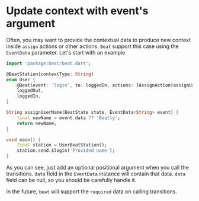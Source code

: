 # Update context with event's argument

Often, you may want to provide the contextual data to produce new context inside `assign` actions or other actions. `Beat` support this case using the `EventData` parameter. Let's start with an example.

```dart
import 'package:beat/beat.dart';

@BeatStation(contextType: String)
enum User {
    @Beat(event: 'login', to: loggedIn, actions: [AssignAction(assignUserName)])
    loggedOut,
    loggedIn,
}

String assignUserName(BeatState state, EventData<String> event) {
    final newName = event.data ?? 'Beatly';
    return newName;
}

void main() {
    final station = UserBeatStation();
    station.send.$login('Provided name');
}
```

As you can see, just add an optional positional argument when you call the transitions. `data` field in the `EventData` instance will contain that data. `data` field can be null, so you should be carefully handle it.&#x20;

In the future, `beat` will support the `required` data on calling transitions.&#x20;

